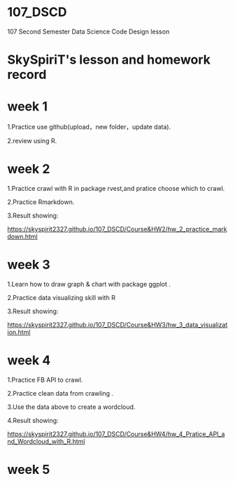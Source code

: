 # 107_DSCD
107 Second Semester Data Science Code Design lesson
# SkySpiriT's lesson and homework record
# week 1
1.Practice use github(upload，new folder，update data).

2.review using R.

# week 2
1.Practice crawl with R in package rvest,and pratice choose which to crawl.

2.Practice Rmarkdown.

3.Result showing:

https://skyspirit2327.github.io/107_DSCD/Course&HW2/hw_2_practice_markdown.html

# week 3
1.Learn how to draw graph & chart with package ggplot .

2.Practice data visualizing skill with R

3.Result showing:

https://skyspirit2327.github.io/107_DSCD/Course&HW3/hw_3_data_visualization.html
# week 4
1.Practice FB API to crawl.

2.Practice clean data from crawling .

3.Use the data above to create a wordcloud.

4.Result showing:

https://skyspirit2327.github.io/107_DSCD/Course&HW4/hw_4_Pratice_API_and_Wordcloud_with_R.html


# week 5

